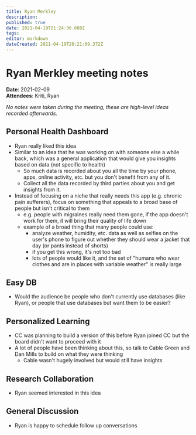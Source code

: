 ```yaml
---
title: Ryan Merkley
description: 
published: true
date: 2021-04-19T21:24:36.608Z
tags: 
editor: markdown
dateCreated: 2021-04-19T20:21:09.372Z
---
```


# Ryan Merkley meeting notes

**Date**: 2021-02-09  
**Attendees**: Kriti, Ryan

*No notes were taken during the meeting, these are high-level ideas recorded afterwards.*

## Personal Health Dashboard
- Ryan really liked this idea
- Similar to an idea that he was working on with someone else a while back, which was a general application that would give you insights based on data (not specific to health)
    - So much data is recorded about you all the time by your phone, apps, online activity, etc. but you don't benefit from any of it.
    - Collect all the data recorded by third parties about you and get insights from it.
- Instead of focusing on a niche that really needs this app (e.g. chronic pain sufferers), focus on something that appeals to a broad base of people but isn't critical to them
    - e.g. people with migraines really need them gone, if the app doesn't work for them, it will bring their quality of life down
    - example of a broad thing that many people could use:
        - analyze weather, humidity, etc. data as well as selfies on the user's phone to figure out whether they should wear a jacket that day (or pants instead of shorts)
        - if you get this wrong, it's not too bad
        - lots of people would like it, and the set of "humans who wear clothes and are in places with variable weather" is really large

## Easy DB
- Would the audience be people who don't currently use databases (like Ryan), or people that use databases but want them to be easier?

## Personalized Learning
- CC was planning to build a version of this before Ryan joined CC but the board didn't want to proceed with it
- A lot of people have been thinking about this, so talk to Cable Green and Dan Mills to build on what they were thinking
    - Cable wasn't hugely involved but would still have insights

## Research Collaboration
- Ryan seemed interested in this idea

## General Discussion
- Ryan is happy to schedule follow up conversations
